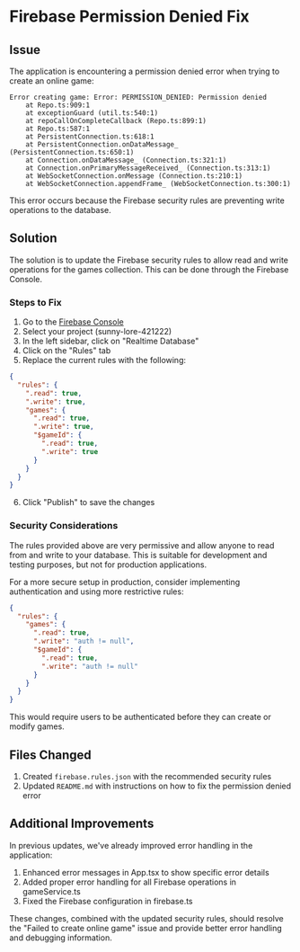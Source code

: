 # Firebase Permission Denied Fix

## Issue

The application is encountering a permission denied error when trying to create an online game:

```
Error creating game: Error: PERMISSION_DENIED: Permission denied
    at Repo.ts:909:1
    at exceptionGuard (util.ts:540:1)
    at repoCallOnCompleteCallback (Repo.ts:899:1)
    at Repo.ts:587:1
    at PersistentConnection.ts:618:1
    at PersistentConnection.onDataMessage_ (PersistentConnection.ts:650:1)
    at Connection.onDataMessage_ (Connection.ts:321:1)
    at Connection.onPrimaryMessageReceived_ (Connection.ts:313:1)
    at WebSocketConnection.onMessage (Connection.ts:210:1)
    at WebSocketConnection.appendFrame_ (WebSocketConnection.ts:300:1)
```

This error occurs because the Firebase security rules are preventing write operations to the database.

## Solution

The solution is to update the Firebase security rules to allow read and write operations for the games collection. This can be done through the Firebase Console.

### Steps to Fix

1. Go to the [Firebase Console](https://console.firebase.google.com/)
2. Select your project (sunny-lore-421222)
3. In the left sidebar, click on "Realtime Database"
4. Click on the "Rules" tab
5. Replace the current rules with the following:

```json
{
  "rules": {
    ".read": true,
    ".write": true,
    "games": {
      ".read": true,
      ".write": true,
      "$gameId": {
        ".read": true,
        ".write": true
      }
    }
  }
}
```

6. Click "Publish" to save the changes

### Security Considerations

The rules provided above are very permissive and allow anyone to read from and write to your database. This is suitable for development and testing purposes, but not for production applications.

For a more secure setup in production, consider implementing authentication and using more restrictive rules:

```json
{
  "rules": {
    "games": {
      ".read": true,
      ".write": "auth != null",
      "$gameId": {
        ".read": true,
        ".write": "auth != null"
      }
    }
  }
}
```

This would require users to be authenticated before they can create or modify games.

## Files Changed

1. Created `firebase.rules.json` with the recommended security rules
2. Updated `README.md` with instructions on how to fix the permission denied error

## Additional Improvements

In previous updates, we've already improved error handling in the application:

1. Enhanced error messages in App.tsx to show specific error details
2. Added proper error handling for all Firebase operations in gameService.ts
3. Fixed the Firebase configuration in firebase.ts

These changes, combined with the updated security rules, should resolve the "Failed to create online game" issue and provide better error handling and debugging information.